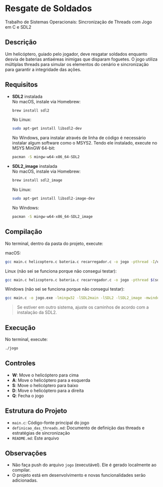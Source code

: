 # Resgate de Soldados

Trabalho de Sistemas Operacionais: Sincronização de Threads com Jogo em C e SDL2

## Descrição

Um helicóptero, guiado pelo jogador, deve resgatar soldados enquanto desvia de baterias antiaéreas inimigas que disparam foguetes. O jogo utiliza múltiplas threads para simular os elementos do cenário e sincronização para garantir a integridade das ações.

## Requisitos

- **SDL2** instalada  
  No macOS, instale via Homebrew:

  ```bash
  brew install sdl2
  ```

  No Linux:

  ```bash
  sudo apt-get install libsdl2-dev
  ```

  No Windows, para instalar através de linha de código é necessário instalar algum software como o MSYS2. Tendo ele instalado, execute no MSYS MinGW 64-bit:

  ```bash
  pacman -S mingw-w64-x86_64-SDL2
  ```

- **SDL2_image** instalada  
  No macOS, instale via Homebrew:

  ```bash
  brew install sdl2_image
  ```

  No Linux:

  ```bash
  sudo apt-get install libsdl2-image-dev
  ```

  No Windows:

  ```bash
  pacman -S mingw-w64-x86_64-SDL2_image
  ```

## Compilação

No terminal, dentro da pasta do projeto, execute:

macOS:

```bash
gcc main.c helicoptero.c bateria.c recarregador.c -o jogo -pthread -I/opt/homebrew/include -L/opt/homebrew/lib -lSDL2 -lSDL2_image
```

Linux (não sei se funciona porque não consegui testar):

```bash
gcc main.c helicoptero.c bateria.c recarregador.c -o jogo -pthread $(sdl2-config --cflags --libs) -lSDL2_image
```

Windows (não sei se funciona porque não consegui testar):

```bash
gcc main.c -o jogo.exe -lmingw32 -lSDL2main -lSDL2 -lSDL2_image -mwindows -pthread
```

> Se estiver em outro sistema, ajuste os caminhos de acordo com a instalação da SDL2.

## Execução

No terminal, execute:

```bash
./jogo
```

## Controles

- **W**: Move o helicóptero para cima
- **A**: Move o helicóptero para a esquerda
- **S**: Move o helicóptero para baixo
- **D**: Move o helicóptero para a direita
- **Q**: Fecha o jogo

## Estrutura do Projeto

- `main.c`: Código-fonte principal do jogo
- `definicao_das_threads.md`: Documento de definição das threads e estratégias de sincronização
- `README.md`: Este arquivo

## Observações

- Não faça push do arquivo `jogo` (executável). Ele é gerado localmente ao compilar.
- O projeto está em desenvolvimento e novas funcionalidades serão adicionadas.
